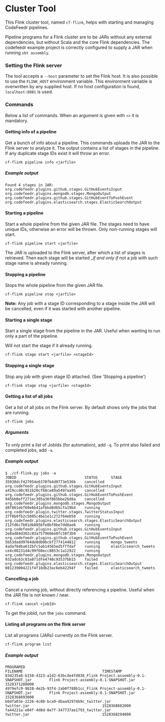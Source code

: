 # Cluster Tool

This Flink cluster tool, named `cf-flink`, helps with starting and managing CodeFeedr pipelines. 

Pipeline programs for a Flink cluster are to be JARs without any external dependencies,
but without Scala and the core Flink dependencies. The codefeedr example project is correctly
configured to supply a JAR when running `sbt assembly`.

### Setting the Flink server

The tool accepts a `--host` parameter to set the Flink host. It is also possible to use the `FLINK_HOST` environment variable. This environment variable is overwritten by any supplied host. If no host configuration is found, `localhost:8081` is used.

### Commands

Below a list of commands. When an argument is given with `<>` it is mandatory.

#### Getting info of a pipeline

Get a bunch of info about a pipeline. This commands uploads the JAR to the Flink server
to analyze it. The output contains a list of stages in the pipeline. If any duplicate stage IDs
exist it will throw an error.

`cf-flink pipeline info <jarfile>`

##### Example output
```
Found 4 stages in JAR:
org.codefeedr.plugins.github.stages.GitHubEventsInput
org.codefeedr.plugins.mongodb.stages.MongoOutput
org.codefeedr.plugins.github.stages.GitHubEventToPushEvent
org.codefeedr.plugins.elasticsearch.stages.ElasticSearchOutput
```

#### Starting a pipeline
Start a whole pipeline from the given JAR file. The stages need to have unique IDs, otherwise an
error will be thrown. Only non-running stages will start.

`cf-flink pipeline start <jarfile>`

The JAR is uploaded to the Flink server, after which a list of stages is retrieved. 
Then each stage will be started __if and only if_ not a job with such stage name is already running.

#### Stopping a pipeline
Stops the whole pipeline from the given JAR file.

`cf-flink pipeline stop <jarfile>`

__Note:__ Any job with a stage ID corresponding to a stage inside the JAR will be cancelled, even
if it was started with another pipeline.

#### Starting a single stage
Start a single stage from the pipeline in the JAR. Useful when wanting to run only a part of the pipeline.

Will not start the stage if it already running.

`cf-flink stage start <jarfile> <stageId>`

#### Stopping a single stage
Stop any job with given stage ID attached. (See 'Stopping a pipeline')

`cf-flink stage stop <jarfile> <stageId>`

#### Getting a list of all jobs
Get a list of all jobs on the Flink server. By default shows only the jobs that are running.

`cf-flink jobs`

##### Arguments

To only print a list of JobIds (for automation), add `-q`.
To print also failed and completed jobs, add `-a`.

##### Example output

```
$ ./cf-flink.py jobs -a
JOBID					            STATUS		STAGE
35938dcf427054e6370fb4d0773e536b	cancelled	org.codefeedr.plugins.github.stages.GitHubEventsInput
a419ccd0c951b20cf68ce89a5497aa95	cancelled	org.codefeedr.plugins.github.stages.GitHubEventToPushEvent
945bb0eff271ec305a36f865bbe26d8a	cancelled	org.codefeedr.plugins.mongodb.stages.MongoOutput
d8f861ebf69e6b41afbbd8db5cfa19b4	running		org.codefeedr.plugin.twitter.stages.TwitterStatusInput
37f0b9fb2c5805c4be1e1c272f64eb58	running		org.codefeedr.plugins.elasticsearch.stages.ElasticSearchOutput
212fd6c7b01db8856fe8bf0be7dd8ae6	running		org.codefeedr.plugins.github.stages.GitHubEventsInput
2e8ad84d302c83a7579666e0fc58f3b9	running		org.codefeedr.plugins.github.stages.GitHubEventToPushEvent
5b53dadd9764de0db0bcbf2774144812	running		mongo_tweets
4adaf84ba632bfc5ab14565ed5fffdaf	running		elasticsearch_tweets
ce4c08231d4c99f60ecc8853c1a12922	running		org.codefeedr.plugins.mongodb.stages.MongoOutput
932adc63c03a871dfe4748c93537bb15	failed		org.codefeedr.plugins.elasticsearch.stages.ElasticSearchOutput
081239004221f4f18db23ac6eb42294f	failed		elasticsearch_tweets
```

#### Cancelling a job
Cancel a running job, without directly referencing a pipeline. Useful when the JAR file is not known / near.

`cf-flink cancel <jobId>`

To get the jobId, run the `jobs` command.

#### Listing all programs on the flink server
List all programs (JARs) currently on the Flink server.

`cf-flink program list`

##### Example output

```
PROGRAMID                                                                           FILENAME                                    TIMESTAMP
83d235a8-b158-4323-a1d2-63bcde4fd836_Flink Project-assembly-0.1-SNAPSHOT.jar		Flink Project-assembly-0.1-SNAPSHOT.jar	    1528371288000
4979efc9-9828-4e2b-93f4-2ab0f788b1cc_Flink Project-assembly-0.1-SNAPSHOT.jar		Flink Project-assembly-0.1-SNAPSHOT.jar	    1528368893000
b6dfa03e-2226-4c08-bca9-dbaa92974b9c_twitter.jar		                            twitter.jar	                                1528368882000
fa44221a-e04f-4d8d-8e7f-347737ae1793_twitter.jar		                            twitter.jar	                                1528368294000
```